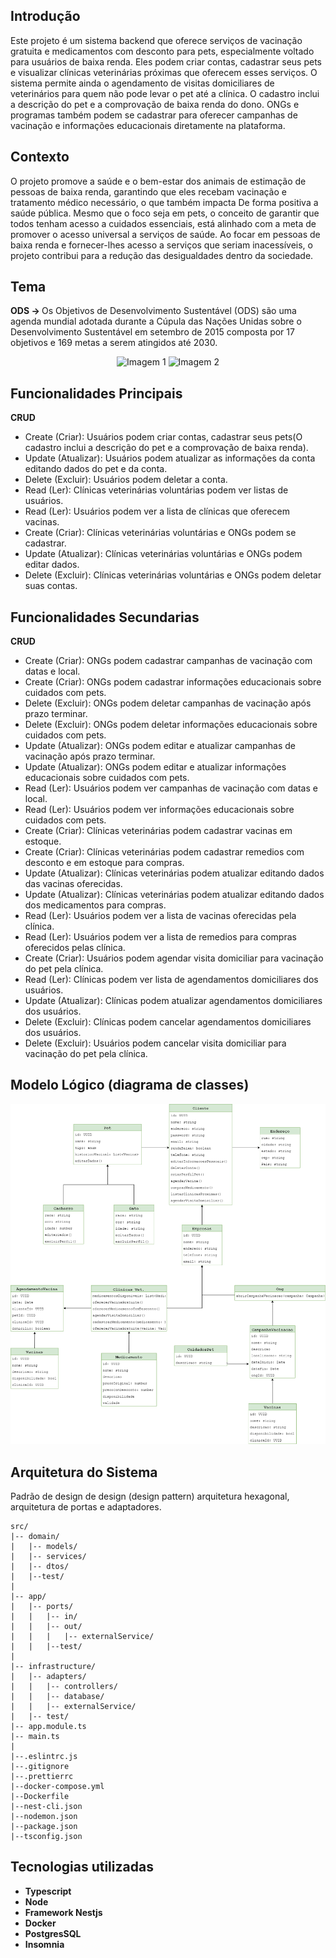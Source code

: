 ## Introdução

Este projeto é um sistema backend que oferece serviços de vacinação gratuita e medicamentos com desconto para pets, especialmente voltado para usuários de baixa renda. Eles podem criar contas, cadastrar seus pets e visualizar clínicas veterinárias próximas que oferecem esses serviços. O sistema permite ainda o agendamento de visitas domiciliares de veterinários para quem não pode levar o pet até a clínica. O cadastro inclui a descrição do pet e a comprovação de baixa renda do dono. ONGs e programas também podem se cadastrar para oferecer campanhas de vacinação e informações educacionais diretamente na plataforma.

## Contexto
O projeto promove a saúde e o bem-estar dos animais de estimação de pessoas de baixa renda, garantindo que eles recebam vacinação e tratamento médico necessário, o que também impacta De forma positiva a saúde pública. Mesmo que o foco seja em pets, o conceito de garantir que todos tenham acesso a cuidados essenciais, está alinhado com a meta de promover o acesso universal a serviços de saúde. Ao focar em pessoas de baixa renda e fornecer-lhes acesso a serviços que seriam inacessíveis, o projeto contribui para a redução das desigualdades dentro da sociedade.

## Tema
<strong>ODS -> </strong>
Os Objetivos de Desenvolvimento Sustentável (ODS) são uma agenda mundial adotada durante a Cúpula das Nações Unidas sobre o Desenvolvimento Sustentável em setembro de 2015 composta por 17 objetivos e 169 metas a serem atingidos até 2030.
<p align="center">
<img src="https://encrypted-tbn0.gstatic.com/images?q=tbn:ANd9GcTgO1rfnxc-yCeCYfvC3fNfAUJRAQMs_HOv_g&s" alt="Imagem 1">
  <img src="https://encrypted-tbn0.gstatic.com/images?q=tbn:ANd9GcTYRf4cBW7AZ1sT21E16IMw01LmKpNNsAnQig&s" alt="Imagem 2">
</p>

## Funcionalidades Principais
<strong>CRUD</strong>
* Create (Criar): Usuários podem criar contas, cadastrar seus pets(O cadastro inclui a descrição do pet e a comprovação de baixa renda). 
* Update (Atualizar): Usuários podem atualizar as informações da conta editando dados do pet e da conta.
* Delete (Excluir): Usuários podem deletar a conta.
* Read (Ler): Clínicas veterinárias voluntárias podem ver listas de usuários. 
* Read (Ler): Usuários podem ver a lista de clínicas que oferecem vacinas.
* Create (Criar): Clínicas veterinárias voluntárias e ONGs podem se cadastrar.
* Update (Atualizar): Clínicas veterinárias voluntárias e ONGs podem editar dados.
* Delete (Excluir): Clínicas veterinárias voluntárias e ONGs podem deletar suas contas.
  

## Funcionalidades Secundarias
<strong>CRUD</strong>
* Create (Criar): ONGs podem cadastrar campanhas de vacinação com datas e local.
* Create (Criar): ONGs podem cadastrar informações educacionais sobre cuidados com pets.
* Delete (Excluir): ONGs podem deletar campanhas de vacinação após prazo terminar.
* Delete (Excluir): ONGs podem deletar informações educacionais sobre cuidados com pets.
* Update (Atualizar): ONGs podem editar e atualizar campanhas de vacinação após prazo terminar.
* Update (Atualizar): ONGs podem editar e atualizar informações educacionais sobre cuidados com pets.
* Read (Ler): Usuários podem ver campanhas de vacinação com datas e local.
* Read (Ler): Usuários podem ver informações educacionais sobre cuidados com pets.
* Create (Criar): Clínicas veterinárias podem cadastrar vacinas em estoque.
* Create (Criar): Clínicas veterinárias podem cadastrar remedios com desconto e em estoque para compras.
* Update (Atualizar): Clínicas veterinárias podem atualizar editando dados das vacinas oferecidas.
* Update (Atualizar): Clínicas veterinárias podem atualizar editando dados dos medicamentos para compras.
* Read (Ler): Usuários podem ver a lista de vacinas oferecidas pela clínica.
* Read (Ler): Usuários podem ver a lista de remedios para compras oferecidos pelas clínica.
* Create (Criar): Usuários podem agendar visita domiciliar para vacinação do pet pela clínica.
* Read (Ler): Clínicas podem ver lista de agendamentos domiciliares dos usuários.
* Update (Atualizar): Clínicas podem atualizar agendamentos domiciliares dos usuários.
* Delete (Excluir): Clínicas podem cancelar agendamentos domiciliares dos usuários.
* Delete (Excluir): Usuários podem cancelar visita domiciliar para vacinação do pet pela clínica.

## Modelo Lógico (diagrama de classes)

<p align="center">
<img src="assets/digramaClassePetLivre.drawio.png" alt="Imagem 1">
</p>

## Arquitetura do Sistema
Padrão de design de design (design pattern) arquitetura hexagonal, arquitetura de portas e adaptadores.
```
src/
|-- domain/
|   |-- models/
|   |-- services/
|   |-- dtos/
|   |--test/
|
|-- app/
|   |-- ports/
|   |   |-- in/
|   |   |-- out/
|   |   |   |-- externalService/
|   |   |--test/
|
|-- infrastructure/
|   |-- adapters/
|   |   |-- controllers/
|   |   |-- database/
|   |   |-- externalService/
|   |-- test/
|-- app.module.ts
|-- main.ts
|
|--.eslintrc.js
|--.gitignore
|--.prettierrc
|--docker-compose.yml
|--Dockerfile
|--nest-cli.json
|--nodemon.json
|--package.json
|--tsconfig.json
```

## Tecnologias utilizadas

* <strong>Typescript</strong>
* <strong>Node</strong>
* <strong>Framework Nestjs</strong>
* <strong>Docker</strong>
* <strong>PostgresSQL</strong>
* <strong>Insomnia</strong>
